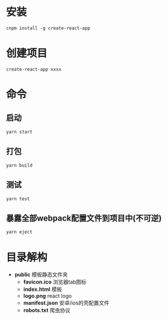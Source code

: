# 安装

```shell
cnpm install -g create-react-app
```

# 创建项目

```shell
create-react-app xxxx
```

# 命令

## 启动

```shell
yarn start
```

## 打包

```shell
yarn build
```

## 测试

```shell
yarn test
```

## 暴露全部webpack配置文件到项目中(不可逆)

```shell
yarn eject
```

# 目录解构

- **public**   模板静态文件夹
  - **favicon.ico**                浏览器tab图标
  - **index.html**                 模板
  - **logo.png**                    react logo
  - **manifest.json**            安卓/ios的壳配置文件
  - **robots.txt**                  爬虫协议